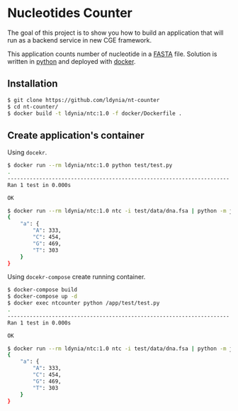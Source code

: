 # Nucleotides Counter
The goal of this project is to show you how to build an application that will run as a backend service in new CGE framework.

This application counts number of nucleotide in a [FASTA](http://www.cbs.dtu.dk/services/NetGene2/fasta.php) file. Solution is written in [python](https://www.python.org/) and deployed with [docker](https://docker.com/).


## Installation
```bash
$ git clone https://github.com/ldynia/nt-counter
$ cd nt-counter/
$ docker build -t ldynia/ntc:1.0 -f docker/Dockerfile .
```

## Create application's container
Using `docekr`.

```bash
$ docker run --rm ldynia/ntc:1.0 python test/test.py
.
----------------------------------------------------------------------
Ran 1 test in 0.000s

OK

$ docker run --rm ldynia/ntc:1.0 ntc -i test/data/dna.fsa | python -m json.tool
{
    "a": {
        "A": 333,
        "C": 454,
        "G": 469,
        "T": 303
    }
}
```

Using `docekr-compose` create running container.

```bash
$ docker-compose build
$ docker-compose up -d
$ docker exec ntcounter python /app/test/test.py
.
----------------------------------------------------------------------
Ran 1 test in 0.000s

OK

$ docker run --rm ldynia/ntc:1.0 ntc -i test/data/dna.fsa | python -m json.tool
{
    "a": {
        "A": 333,
        "C": 454,
        "G": 469,
        "T": 303
    }
}
```
